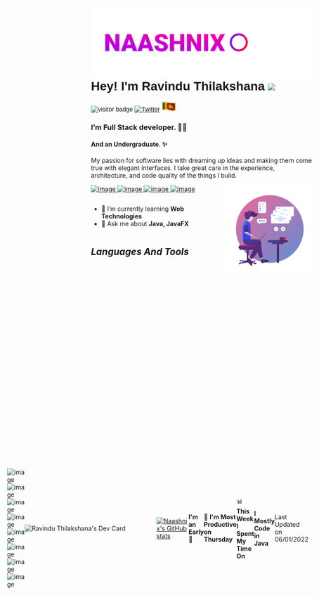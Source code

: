 <img src="./assets/logo.gif" width="500px" align="right" />
<font style="font-family: Helvetica, sans-serif;">

# **Hey! I'm Ravindu Thilakshana** <img src="https://media.giphy.com/media/hvRJCLFzcasrR4ia7z/giphy.gif" width="30px"> 
![visitor badge](https://visitor-badge.glitch.me/badge?page_id=naashnix.naashnix) [![Twitter](https://img.shields.io/twitter/url/https/twitter.com/cloudposse.svg?style=social&label=Follow%20%40naashnix)](https://twitter.com/naashnix)
 <img src="./assets/sl-flag.gif" width="35px">

</font>

 ### I’m Full Stack developer. 🧑‍💻  
 #### And an Undergraduate. ✨
   My passion for software lies with dreaming up ideas and making them come true with elegant interfaces. I take great care in the experience, architecture, and code quality of the things I build. 
 
 <a href="https://wa.me/message/VYIMCELYQL42M1"> 
 
 ![image](https://img.shields.io/badge/WhatsApp-25D366?style=for-the-badge&logo=whatsapp&logoColor=white) </a> <a href="https://t.me/naashnix"> ![image](https://img.shields.io/badge/Telegram-2CA5E0?style=for-the-badge&logo=telegram&logoColor=white) </a> <a href="mailto: naashnix@protonmail.com"> ![image](https://img.shields.io/badge/ProtonMail-8B89CC?style=for-the-badge&logo=protonmail&logoColor=white) </a> <a href="https://www.facebook.com/naashnix/"> ![image](https://img.shields.io/badge/Facebook-1877F2?style=for-the-badge&logo=facebook&logoColor=white) </a>
<img src="./assets/picture.png" align="right" width="200px"> 

<section style="display:flex;">

 
 - 🔭 I’m currently learning **Web Technologies**     
 - 💬 Ask me about **Java, JavaFX** 

</section>

## ***Languages And Tools***

<div style="display:flex; align-items: center; justify-content: center;">

![image](https://img.shields.io/badge/HTML5-E34F26?style=for-the-badge&logo=html5&logoColor=white) ![image](https://img.shields.io/badge/CSS3-1572B6?style=for-the-badge&logo=css3&logoColor=white) ![image](https://img.shields.io/badge/JavaScript-323330?style=for-the-badge&logo=javascript&logoColor=F7DF1E) ![image](https://img.shields.io/badge/Java-ED8B00?style=for-the-badge&logo=java&logoColor=white) ![image](https://img.shields.io/badge/Dart-0175C2?style=for-the-badge&logo=dart&logoColor=white) 
 ![image](https://img.shields.io/badge/MySQL-005C84?style=for-the-badge&logo=mysql&logoColor=white) ![image](https://img.shields.io/badge/Hibernate-59666C?style=for-the-badge&logo=Hibernate&logoColor=white) ![image](https://img.shields.io/badge/Flutter-02569B?style=for-the-badge&logo=flutter&logoColor=white) 
 
 <a href="https://app.daily.dev/Ravind"><img src="https://api.daily.dev/devcards/1a3b4fbeb6654feeb29bf0e0bfeb61ad.png?r=8jt" width="300" alt="Ravindu Thilakshana's Dev Card" align="right"/></a>
 
 
 [![Naashnix's GitHub stats](https://github-readme-stats.vercel.app/api?username=NaashNix&theme=github_dark&show_icons=true)](https://github.com/anuraghazra/github-readme-stats)
 
<!--START_SECTION:waka-->
**I'm an Early 🐤** 

```text
🌞 Morning    21 commits     █████░░░░░░░░░░░░░░░░░░░░   19.63% 
🌆 Daytime    39 commits     █████████░░░░░░░░░░░░░░░░   36.45% 
🌃 Evening    32 commits     ███████░░░░░░░░░░░░░░░░░░   29.91% 
🌙 Night      15 commits     ███░░░░░░░░░░░░░░░░░░░░░░   14.02%

```
📅 **I'm Most Productive on Thursday** 

```text
Monday       8 commits      █░░░░░░░░░░░░░░░░░░░░░░░░   7.48% 
Tuesday      19 commits     ████░░░░░░░░░░░░░░░░░░░░░   17.76% 
Wednesday    19 commits     ████░░░░░░░░░░░░░░░░░░░░░   17.76% 
Thursday     37 commits     ████████░░░░░░░░░░░░░░░░░   34.58% 
Friday       10 commits     ██░░░░░░░░░░░░░░░░░░░░░░░   9.35% 
Saturday     5 commits      █░░░░░░░░░░░░░░░░░░░░░░░░   4.67% 
Sunday       9 commits      ██░░░░░░░░░░░░░░░░░░░░░░░   8.41%

```


📊 **This Week I Spent My Time On** 

```text
⌚︎ Time Zone: Asia/Colombo

💬 Programming Languages: 
CSS                      44 mins             █████████████████░░░░░░░░   69.69% 
HTML                     18 mins             ███████░░░░░░░░░░░░░░░░░░   29.69% 
Java                     0 secs              ░░░░░░░░░░░░░░░░░░░░░░░░░   0.62%

🔥 Editors: 
VS Code                  1 hr 3 mins         ████████████████████████░   99.38% 
IntelliJ                 0 secs              ░░░░░░░░░░░░░░░░░░░░░░░░░   0.62%

🐱‍💻 Projects: 
MyProfile                55 mins             ██████████████████████░░░   87.5% 
class_work               6 mins              ██░░░░░░░░░░░░░░░░░░░░░░░   9.52% 
Exercises                1 min               ░░░░░░░░░░░░░░░░░░░░░░░░░   2.37% 
POS_Layered              0 secs              ░░░░░░░░░░░░░░░░░░░░░░░░░   0.62%

💻 Operating System: 
Linux                    1 hr 3 mins         █████████████████████████   100.0%

```

**I Mostly Code in Java** 

```text
Java                     7 repos             ████████████████░░░░░░░░░   63.64% 
CSS                      2 repos             ████░░░░░░░░░░░░░░░░░░░░░   18.18% 
HTML                     1 repo              ██░░░░░░░░░░░░░░░░░░░░░░░   9.09% 
SCSS                     1 repo              ██░░░░░░░░░░░░░░░░░░░░░░░   9.09%

```



 Last Updated on 06/01/2022
<!--END_SECTION:waka-->

